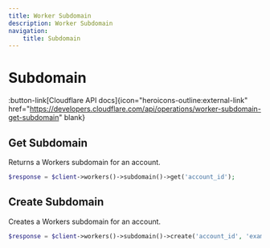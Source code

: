 ```yaml
---
title: Worker Subdomain
description: Worker Subdomain
navigation:
    title: Subdomain
---
```


# Subdomain

:button-link[Cloudflare API docs]{icon="heroicons-outline:external-link" href="https://developers.cloudflare.com/api/operations/worker-subdomain-get-subdomain" blank}

## Get Subdomain

Returns a Workers subdomain for an account.

```php [php]
$response = $client->workers()->subdomain()->get('account_id');
```

## Create Subdomain

Creates a Workers subdomain for an account.

```php [php]
$response = $client->workers()->subdomain()->create('account_id', 'example-subdomain');
```
